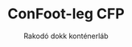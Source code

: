 ---
title: "ConFoot-leg CFP"
subtitle: "Rakodó dokk konténerláb"
mainImage: "/images/products/confoot-leg-cfp-main.jpg"
gallery:
  - "/images/products/confoot-leg-cfp-1.jpg"
  - "/images/products/confoot-leg-cfp-2.jpg"
  - "/images/products/confoot-leg-cfp-3.jpg"
shortDescription: "A ConFoot-leg CFP rakodó dokkokhoz készült, lehetővé téve, hogy a konténer biztonságosan rögzíthető legyen a dokknál, miközben az ajtók teljesen kinyithatók az oldaluk mentén."
technicalDescription: "A CFP modell lehetővé teszi, hogy a termékek közvetlenül a gyártásból tölthetők be a konténerbe köztes tárolás nélkül, és további konténerkezelő berendezésre nincs szükség."
videoID: "da7h7VgJHgs"
specifications:
  - name: "Súly"
    value: "24 kg lábanként"
  - name: "Teherbírás"
    value: "30 tonna"
  - name: "Beállítási tartomány"
    value: "1.043 mm-től 1.448 mm-ig"
  - name: "Anyag"
    value: "Kiváló minőségű acél"
price: "3.600 EUR"
priceVAT: "4.356 EUR"
pricingNotes: "Tömeges kedvezmények elérhetők. Részletekért kérjük, lépjen kapcsolatba értékesítési csapatunkkal."
buyLink: "/contact"
howToUse: |
  1. Helyezze el a CFP lábat a konténer saroköntvényénél
  2. Aktiválja a zármechanizmust
  3. Igény szerint állítsa be a magasságot a 1.043 mm és 1.448 mm közötti tartományban
  4. Rögzítse a konténert a rakodó dokknál
  5. Nyissa ki teljesen a konténer ajtóit az oldalak mentén
  6. Töltse be a termékeket közvetlenül a gyártásból a konténerbe
benefits:
  - title: "Rakodó dokk integrációja"
    description: "Lehetővé teszi, hogy a konténer rögzíthető legyen a dokknál, miközben az ajtók teljesen kinyithatók az oldalak mentén"
  - title: "Közvetlen betöltés"
    description: "A termékek közvetlenül a gyártásból tölthetők be a konténerbe, köztes tárolás nélkül"
  - title: "Nincs további berendezés"
    description: "Betöltési műveletekhez nincs szükség további konténerkezelő berendezésre"
  - title: "Pótkocsi hatékonyság"
    description: "Lehetővé teszi, hogy a pótkocsi más feladatokra szabaduljon fel, míg a konténer a rakodó dokknál marad"
  - title: "További tárolókapacitás"
    description: "A konténerek közlekedésen kívül további tárolóhelyként használhatók fel"
  - title: "Azonnali mozgathatóság"
    description: "A konténerek mindig készen állnak a mozgatásra – egyszerűen vezesse a pótkocsit a konténer alá az utazás folytatásához"
articleContent: |
  ## Mi az a ConFoot-leg CFP?

  A ConFoot-leg CFP egy speciális konténerláb megoldás, amelyet kifejezetten rakodó dokk műveletekhez terveztek. A CFP modell lehetővé teszi, hogy a konténerek rögzíthetők legyenek a rakodó dokkoknál, miközben az ajtók teljesen kinyithatók az oldalukon, ezáltal zökkenőmentes integrációt teremtve a konténer és az épület között. Ez az innovatív megoldás hatékony kiterjesztésévé alakítja a tengeri konténereket a rakodó dokkhoz, megszüntetve a köztes tárolás és a további kezelőberendezések szükségességét.

  ## A rakodó dokk számára nyújtott kulcsfontosságú előnyök

  A ConFoot-leg CFP jelentős működési előnyöket kínál azoknak a vállalkozásoknak, akik rendszeresen töltik be és ürítik a tengeri konténereket. A konténerek közvetlen rögzítésével a rakodó dokknál felszabadíthatja a pótkocsikat más feladatokra, optimalizálva flottája kihasználtságát és csökkentve a várakozási időket. A termékek közvetlenül a gyártásból tölthetők be a konténerbe, köztes tárolás nélkül, így egyszerűsítve a logisztikai folyamatokat és csökkentve a kezelési költségeket.

  Ezenkívül a CFP lábakkal felszerelt konténerek rugalmas, további tárolóhelyként szolgálhatnak, amikor nem forgalmazzák őket. Mindig készen állnak a mozgatásra – egyszerűen vezesse a pótkocsit a konténer alá, és az út folytatódik. Ez a sokoldalúság ideális megoldássá teszi a CFP-t azoknak a vállalkozásoknak, amelyek növelni kívánják rakodó dokkjuk hatékonyságát és bővíteni a tárolókapacitást.

  ## Hogyan működik

  A ConFoot-leg CFP biztonságosan rögzül a konténer sarkain található öntött elemekhez, stabil támaszt nyújtva, miközben a konténer a rakodó dokknál helyezkedik el. A lábak beállítási tartománya 1.043 mm-től 1.448 mm-ig terjed, így lehetővé téve a pontos igazítást a különböző dokkmagasságokhoz. Egy láb súlya 24 kg, amely megkönnyíti az operátorok számára a kezelését, míg a rendszer 30 tonnás jelentős teherbírással rendelkezik.

  A telepítési folyamat egyszerű:
  1. Helyezze el a CFP lábakat a konténer saroköntvényeinél
  2. Aktiválja a zármechanizmust a lábak rögzítéséhez
  3. Állítsa be a magasságot a rakodó dokkhoz való igazításhoz
  4. Rögzítse a konténert a dokknál
  5. Nyissa ki a konténer ajtóit teljesen az oldalak mentén
  6. Kezdje meg a termékek közvetlen betöltését a gyártásból a konténerbe

  Amint a betöltés befejeződött, a konténer továbbra is kész állapotban marad a szállításhoz. Amikor egy pótkocsi rendelkezésre áll, egyszerűen vezesse a konténer alá, a lábakat eltávolítva, és az út folytatódik további köztes kezelési lépések nélkül.

  ## A ConFoot-leg CFP alkalmazási területei

  ### Gyártó létesítmények
  A gyártó létesítmények jelentős előnyökre tehetnek szert a CFP azon képessége révén, hogy zökkenőmentesen kiterjeszti a gyártási területet. A konténerek közvetlen elhelyezésével a rakodó dokkoknál a termékek közvetlenül a gyártósorból a konténerekbe juthatnak, megszüntetve a köztes tárolást és csökkentve a kezelési költségeket. Ez a közvetlen betöltési megközelítés minimalizálja a sérülés kockázatát és egyszerűsíti a logisztikai folyamatokat.

  ### Elosztó központok
  Az elosztó központok számára a CFP értékes rugalmasságot kínál a betöltési műveletekben. A konténerek hosszabb ideig elhelyezhetők a rakodó dokkoknál, lehetővé téve a hatékony betöltést a termékek rendelkezésre állása mellett. Ez a megközelítés csökkenti annak a nyomást, hogy a konténereket szoros időkeretek között töltsék be, amikor a pótkocsik várakoznak, optimalizálva a munkaerő kihasználtságát és a szállítási erőforrásokat.

  ### Kiskereskedelmi műveletek
  A kiskereskedelmi vállalkozások a CFP-vel felszerelt konténereket rugalmas, további tárolóhelyként használhatják a csúcsidőszakokban. A konténerek a rakodó dokkoknál elhelyezhetők az áruk közvetlen átvételéhez, majd megtelítve áthelyezhetők a tárolóterületekre. Ez a megközelítés költséghatékonyan biztosít plusz kapacitást anélkül, hogy állandó létesítménybővítésre lenne szükség.

  ### Szállítmányozó cégek
  A szállítmányozó cégek a CFP rendszer révén javított flottakihasználtságból profitálhatnak. A pótkocsik a konténereket a vevői telephelyeken lerakva azonnal folytathatják következő feladatukat, a betöltési/kibontási műveletek várakoztatása helyett. Ez a hatékonyság jelentősen növelheti a meglévő pótkocsi flották termelékenységét.

  ## Műszaki jellemzők

  - **Teherbírás**: 30 tonna
  - **Súly**: 24 kg lábanként
  - **Beállítási tartomány**: 1.043 mm-től 1.448 mm-ig
  - **Anyag**: Kiváló minőségű acél, tartós felületi kezelésű
  - **Kompatibilitás**: Standard tengeri konténer saroköntvényei

  A ConFoot-leg CFP innovatív megoldást jelent a rakodó dokk műveletek számára, amely lehetővé teszi a vállalkozásoknak logisztikai folyamataik optimalizálását, az erőforrások jobb kihasználását és a rugalmas, további tárolókapacitás kialakítását. A termékek közvetlen betöltését a gyártásból a konténerekbe, valamint a pótkocsik más feladatokra való felszabadítását biztosítva a CFP segít elérni a nagyobb hatékonyságot és költséghatékonyságot a konténerkezelési műveletek során.
...